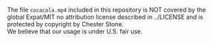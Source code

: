The file `cocacola.mp4` included in this repository is NOT covered by the global Expat/MIT no attribution license described in ../LICENSE and is protected by copyright by Chester Stone.  
We believe that our usage is under U.S. fair use.
